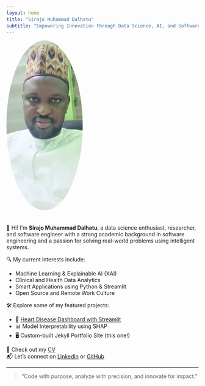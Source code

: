 ```yaml
---
layout: home
title: "Sirajo Muhammad Dalhatu"
subtitle: "Empowering Innovation through Data Science, AI, and Software Engineering"
---
```


<img src="\assets\img\profile.jpg" alt="Sirajo Muhammad Dalhatu" style="width: 200px; border-radius: 50%; margin-bottom: 20px;">

👋 Hi! I'm **Sirajo Muhammad Dalhatu**, a data science enthusiast, researcher, and software engineer with a strong academic background in software engineering and a passion for solving real-world problems using intelligent systems.

🔍 My current interests include:
- Machine Learning & Explainable AI (XAI)
- Clinical and Health Data Analytics
- Smart Applications using Python & Streamlit
- Open Source and Remote Work Culture

🛠️ Explore some of my featured projects:
- 🎯 [Heart Disease Dashboard with Streamlit](https://smd-hda.streamlit.app)
- 📊 Model Interpretability using SHAP
- 🖥️ Custom-built Jekyll Portfolio Site (this one!)

📄 Check out my [CV](/cv)  
📬 Let’s connect on [LinkedIn](https://www.linkedin.com/in/sirajo-dalhatu/) or [GitHub](https://github.com/Dalhatu-Sirajo)

---

> “Code with purpose, analyze with precision, and innovate for impact.”
